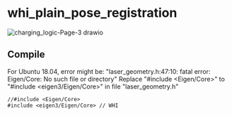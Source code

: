# whi_plain_pose_registration
![charging_logic-Page-3 drawio](https://github.com/xinjuezou-whi/whi_pose_registration_plugins/assets/72239958/bb126bb7-c3ab-46f9-a4dc-921f3a4c2b5c)

## Compile
For Ubuntu 18.04, error might be: "laser_geometry.h:47:10: fatal error: Eigen/Core: No such file or directory"
Replace "#include <Eigen/Core>" to "#include <eigen3/Eigen/Core>" in file "laser_geometry.h"
```
//#include <Eigen/Core>
#include <eigen3/Eigen/Core> // WHI
```
